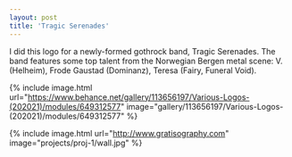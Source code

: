 ```yaml
---
layout: post
title: 'Tragic Serenades'
---
```

I did this logo for a newly-formed gothrock band, Tragic Serenades. The band features some top talent from the Norwegian Bergen metal scene: V. (Helheim), Frode Gaustad (Dominanz), Teresa (Fairy, Funeral Void).

{% include image.html url="https://www.behance.net/gallery/113656197/Various-Logos-(202021)/modules/649312577" image="gallery/113656197/Various-Logos-(202021)/modules/649312577" %}

{% include image.html url="http://www.gratisography.com" image="projects/proj-1/wall.jpg" %}
